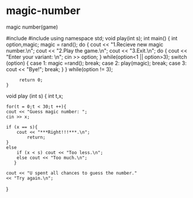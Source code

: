 # magic-number
magic number(game)

#include <iostream>
#include <cstdlib>
using namespace std;
void play(int s);
int main()
{ 
 int option,magic;
 magic = rand();
 do {
        cout << "1.Recieve new magic number.\n";
        cout << "2.Play the game.\n";
        cout << "3.Exit.\n";
        do {
            cout << "Enter your variant: \n";
            cin >> option;
            } while(option<1 || option>3);
        switch (option)
        {
        case 1:
            magic =rand();
            break;
        case 2:
            play(magic);
            break;
        case 3:
            cout << "Bye!";
            break;
            }
         } while(option != 3);
    
         return 0;   
    }
 
void play (int s)
{
    int t,x;
    
    for(t = 0;t < 30;t ++){
    cout << "Guess magic number: ";
    cin >> x;
    
    if (x == s){
        cout << "***Right!!!***.\n";
            return;
    }
    else 
        if (x < s) cout << "Too less.\n";
        else cout << "Too much.\n";
       }
    
    cout << "U spent all chances to guess the number."
    << "Try again.\n";
}         
  
